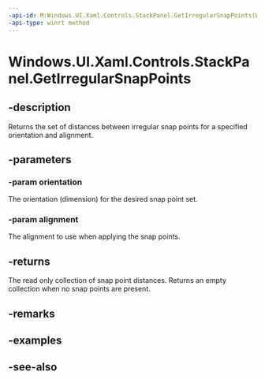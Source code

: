 ```yaml
---
-api-id: M:Windows.UI.Xaml.Controls.StackPanel.GetIrregularSnapPoints(Windows.UI.Xaml.Controls.Orientation,Windows.UI.Xaml.Controls.Primitives.SnapPointsAlignment)
-api-type: winrt method
---
```


<!-- Method syntax
public Windows.Foundation.Collections.IVectorView<float> GetIrregularSnapPoints(Windows.UI.Xaml.Controls.Orientation orientation, Windows.UI.Xaml.Controls.Primitives.SnapPointsAlignment alignment)
-->

# Windows.UI.Xaml.Controls.StackPanel.GetIrregularSnapPoints

## -description
Returns the set of distances between irregular snap points for a specified orientation and alignment.



## -parameters
### -param orientation
The orientation (dimension) for the desired snap point set.

### -param alignment
The alignment to use when applying the snap points.

## -returns
The read only collection of snap point distances. Returns an empty collection when no snap points are present.

## -remarks

## -examples

## -see-also
